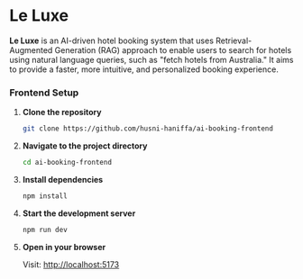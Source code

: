 # Le Luxe

**Le Luxe** is an AI-driven hotel booking system that uses Retrieval-Augmented Generation (RAG) approach to enable users to search for hotels using natural language queries, such as "fetch hotels from Australia." It aims to provide a faster, more intuitive, and personalized booking experience.

### Frontend Setup

1. **Clone the repository**
   ```bash
   git clone https://github.com/husni-haniffa/ai-booking-frontend
   ```

2. **Navigate to the project directory**
   ```bash
   cd ai-booking-frontend
   ```

3. **Install dependencies**
   ```bash
   npm install
   ```

4. **Start the development server**
   ```bash
   npm run dev
   ```

5. **Open in your browser**
   
   Visit: [http://localhost:5173](http://localhost:5173)
